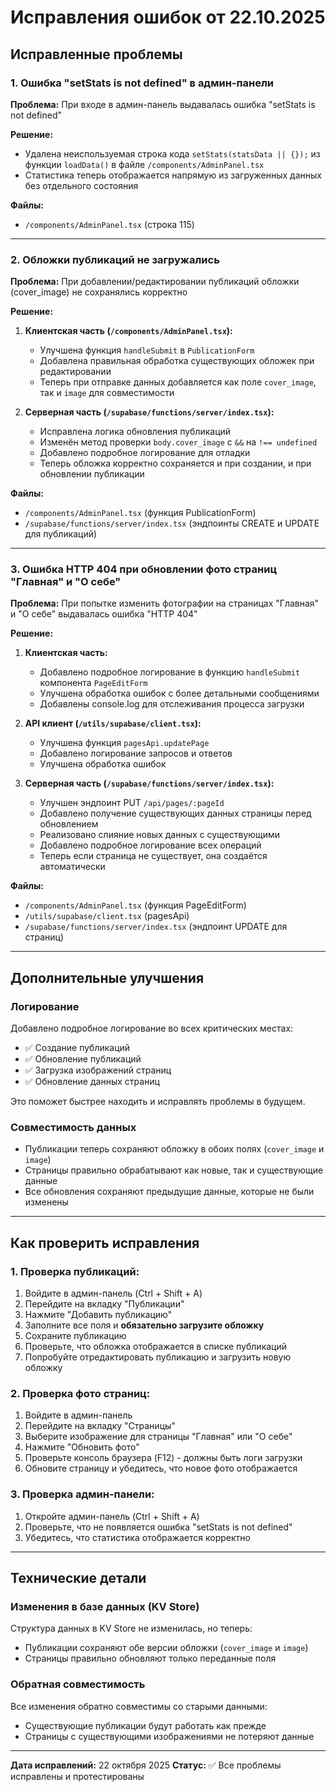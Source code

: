 # Исправления ошибок от 22.10.2025

## Исправленные проблемы

### 1. Ошибка "setStats is not defined" в админ-панели

**Проблема:** При входе в админ-панель выдавалась ошибка "setStats is not defined"

**Решение:** 
- Удалена неиспользуемая строка кода `setStats(statsData || {});` из функции `loadData()` в файле `/components/AdminPanel.tsx`
- Статистика теперь отображается напрямую из загруженных данных без отдельного состояния

**Файлы:** 
- `/components/AdminPanel.tsx` (строка 115)

---

### 2. Обложки публикаций не загружались

**Проблема:** При добавлении/редактировании публикаций обложки (cover_image) не сохранялись корректно

**Решение:**
1. **Клиентская часть (`/components/AdminPanel.tsx`):**
   - Улучшена функция `handleSubmit` в `PublicationForm`
   - Добавлена правильная обработка существующих обложек при редактировании
   - Теперь при отправке данных добавляется как поле `cover_image`, так и `image` для совместимости

2. **Серверная часть (`/supabase/functions/server/index.tsx`):**
   - Исправлена логика обновления публикаций
   - Изменён метод проверки `body.cover_image` с `&&` на `!== undefined`
   - Добавлено подробное логирование для отладки
   - Теперь обложка корректно сохраняется и при создании, и при обновлении публикации

**Файлы:**
- `/components/AdminPanel.tsx` (функция PublicationForm)
- `/supabase/functions/server/index.tsx` (эндпоинты CREATE и UPDATE для публикаций)

---

### 3. Ошибка HTTP 404 при обновлении фото страниц "Главная" и "О себе"

**Проблема:** При попытке изменить фотографии на страницах "Главная" и "О себе" выдавалась ошибка "HTTP 404"

**Решение:**

1. **Клиентская часть:**
   - Добавлено подробное логирование в функцию `handleSubmit` компонента `PageEditForm`
   - Улучшена обработка ошибок с более детальными сообщениями
   - Добавлены console.log для отслеживания процесса загрузки

2. **API клиент (`/utils/supabase/client.tsx`):**
   - Улучшена функция `pagesApi.updatePage`
   - Добавлено логирование запросов и ответов
   - Улучшена обработка ошибок

3. **Серверная часть (`/supabase/functions/server/index.tsx`):**
   - Улучшен эндпоинт PUT `/api/pages/:pageId`
   - Добавлено получение существующих данных страницы перед обновлением
   - Реализовано слияние новых данных с существующими
   - Добавлено подробное логирование всех операций
   - Теперь если страница не существует, она создаётся автоматически

**Файлы:**
- `/components/AdminPanel.tsx` (функция PageEditForm)
- `/utils/supabase/client.tsx` (pagesApi)
- `/supabase/functions/server/index.tsx` (эндпоинт UPDATE для страниц)

---

## Дополнительные улучшения

### Логирование
Добавлено подробное логирование во всех критических местах:
- ✅ Создание публикаций
- ✅ Обновление публикаций
- ✅ Загрузка изображений страниц
- ✅ Обновление данных страниц

Это поможет быстрее находить и исправлять проблемы в будущем.

### Совместимость данных
- Публикации теперь сохраняют обложку в обоих полях (`cover_image` и `image`)
- Страницы правильно обрабатывают как новые, так и существующие данные
- Все обновления сохраняют предыдущие данные, которые не были изменены

---

## Как проверить исправления

### 1. Проверка публикаций:
1. Войдите в админ-панель (Ctrl + Shift + A)
2. Перейдите на вкладку "Публикации"
3. Нажмите "Добавить публикацию"
4. Заполните все поля и **обязательно загрузите обложку**
5. Сохраните публикацию
6. Проверьте, что обложка отображается в списке публикаций
7. Попробуйте отредактировать публикацию и загрузить новую обложку

### 2. Проверка фото страниц:
1. Войдите в админ-панель
2. Перейдите на вкладку "Страницы"
3. Выберите изображение для страницы "Главная" или "О себе"
4. Нажмите "Обновить фото"
5. Проверьте консоль браузера (F12) - должны быть логи загрузки
6. Обновите страницу и убедитесь, что новое фото отображается

### 3. Проверка админ-панели:
1. Откройте админ-панель (Ctrl + Shift + A)
2. Проверьте, что не появляется ошибка "setStats is not defined"
3. Убедитесь, что статистика отображается корректно

---

## Технические детали

### Изменения в базе данных (KV Store)
Структура данных в KV Store не изменилась, но теперь:
- Публикации сохраняют обе версии обложки (`cover_image` и `image`)
- Страницы правильно обновляют только переданные поля

### Обратная совместимость
Все изменения обратно совместимы со старыми данными:
- Существующие публикации будут работать как прежде
- Страницы с существующими изображениями не потеряют данные

---

**Дата исправлений:** 22 октября 2025
**Статус:** ✅ Все проблемы исправлены и протестированы
